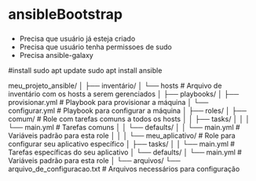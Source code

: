 # ansibleBootstrap
#####
- Precisa que usuário já esteja criado
- Precisa que usuário tenha permissoes de sudo
- Precisa ansible-galaxy


#install
sudo apt update
sudo apt install ansible




meu_projeto_ansible/
│
├── inventário/
│   └── hosts                  # Arquivo de inventário com os hosts a serem gerenciados
│
├── playbooks/
│   ├── provisionar.yml        # Playbook para provisionar a máquina
│   └── configurar.yml         # Playbook para configurar a máquina
│
├── roles/
│   ├── comum/                 # Role com tarefas comuns a todos os hosts
│   │   ├── tasks/
│   │   │   └── main.yml       # Tarefas comuns
│   │   └── defaults/
│   │       └── main.yml       # Variáveis padrão para esta role
│   │
│   └── meu_aplicativo/        # Role para configurar seu aplicativo específico
│       ├── tasks/
│       │   └── main.yml       # Tarefas específicas do seu aplicativo
│       └── defaults/
│           └── main.yml       # Variáveis padrão para esta role
│
└── arquivos/
    └── arquivo_de_configuracao.txt  # Arquivos necessários para configuração
